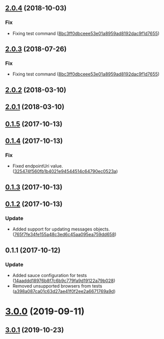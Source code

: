 <a name="2.0.4"></a>
## [2.0.4](https://github.com/advanced-rest-client/arc-messages-service/compare/2.0.1...2.0.4) (2018-10-03)


### Fix

* Fixing test command ([8bc3ff0dbceee53e01a8959ad8192dac9f1d7655](https://github.com/advanced-rest-client/arc-messages-service/commit/8bc3ff0dbceee53e01a8959ad8192dac9f1d7655))



<a name="2.0.3"></a>
## [2.0.3](https://github.com/advanced-rest-client/arc-messages-service/compare/2.0.1...2.0.3) (2018-07-26)


### Fix

* Fixing test command ([8bc3ff0dbceee53e01a8959ad8192dac9f1d7655](https://github.com/advanced-rest-client/arc-messages-service/commit/8bc3ff0dbceee53e01a8959ad8192dac9f1d7655))



<a name="2.0.2"></a>
## [2.0.2](https://github.com/advanced-rest-client/arc-messages-service/compare/2.0.1...2.0.2) (2018-03-10)




<a name="2.0.1"></a>
## [2.0.1](https://github.com/advanced-rest-client/arc-messages-service/compare/1.0.0...2.0.1) (2018-03-10)




<a name="0.1.5"></a>
## [0.1.5](https://github.com/advanced-rest-client/arc-messages-service/compare/0.1.4...0.1.5) (2017-10-13)




<a name="0.1.4"></a>
## [0.1.4](https://github.com/advanced-rest-client/arc-messages-service/compare/0.1.3...0.1.4) (2017-10-13)


### Fix

* Fixed endpointUri value. ([325474f560fb1b4021e94544514c64790ec0523a](https://github.com/advanced-rest-client/arc-messages-service/commit/325474f560fb1b4021e94544514c64790ec0523a))



<a name="0.1.3"></a>
## [0.1.3](https://github.com/advanced-rest-client/arc-messages-service/compare/0.1.2...0.1.3) (2017-10-13)




<a name="0.1.2"></a>
## [0.1.2](https://github.com/advanced-rest-client/arc-messages-service/compare/0.1.1...0.1.2) (2017-10-13)


### Update

* Added support for updating messages objects. ([765f7fe34fe155a48c3ed6c45aa095ea759dd658](https://github.com/advanced-rest-client/arc-messages-service/commit/765f7fe34fe155a48c3ed6c45aa095ea759dd658))



<a name="0.1.1"></a>
## 0.1.1 (2017-10-12)


### Update

* Added sauce configuration for tests ([14aaddd18976b8f7c6b9c779fa9d19122a79b028](https://github.com/advanced-rest-client/arc-messages-service/commit/14aaddd18976b8f7c6b9c779fa9d19122a79b028))
* Removed unsupported browsers from tests ([a398a087ca01c63d27ae41f0f2ee2a6671769a9d](https://github.com/advanced-rest-client/arc-messages-service/commit/a398a087ca01c63d27ae41f0f2ee2a6671769a9d))



# [3.0.0](https://github.com/advanced-rest-client/arc-messages-service/compare/2.0.1...3.0.0) (2019-09-11)



## [3.0.1](https://github.com/advanced-rest-client/arc-messages-service/compare/2.0.1...3.0.1) (2019-10-23)



